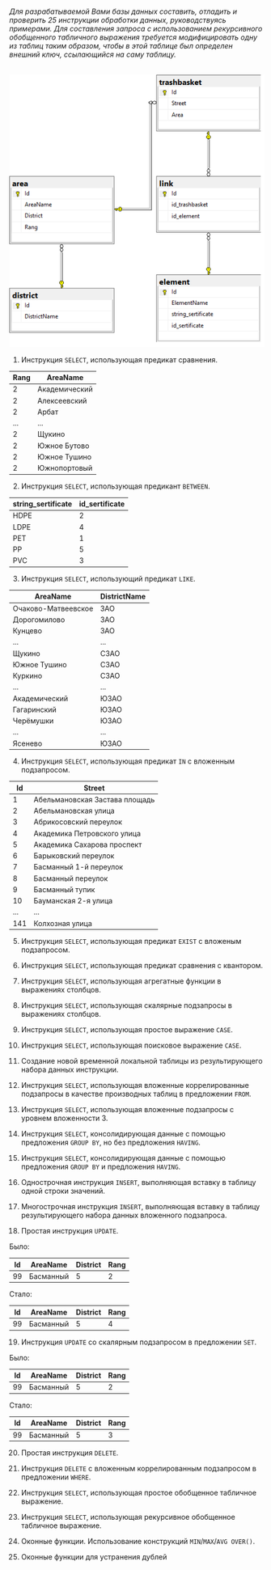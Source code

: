 ###### Для разрабатываемой Вами базы данных составить, отладить и проверить 25 инструкции обработки данных, руководствуясь примерами. Для составления запроса с использованием рекурсивного обобщенного табличного выражения требуется модифицировать одну из таблиц таким образом, чтобы в этой таблице был определен внешний ключ, ссылающийся на саму таблицу.

![](https://github.com/zakolm/Database/blob/master/lab_01/Diagram.png)

1. Инструкция ```SELECT```, использующая предикат сравнения.

| Rang | AreaName |
|---|---|
| 2 | Академический |
| 2	| Алексеевский |
| 2	| Арбат |
| ... | ... |
| 2	| Щукино |
| 2	| Южное Бутово |
| 2	| Южное Тушино |
| 2	| Южнопортовый |

2. Инструкция ```SELECT```, использующая предикант ```BETWEEN```.

| string_sertificate | id_sertificate |
|---|---|
| HDPE | 2 |
| LDPE | 4 |
| PET |	1 |
| PP	| 5 |
| PVC	| 3 |

3. Инструкция ```SELECT```, использующий предикат ```LIKE```.

| AreaName | DistrictName |
|---|---|
| Очаково-Матвеевское |	ЗАО |
| Дорогомилово |	ЗАО |
| Кунцево |	ЗАО |
|...|...|
| Щукино |	СЗАО |
| Южное Тушино |	СЗАО |
| Куркино |	СЗАО |
|...|...|
| Академический |	ЮЗАО |
| Гагаринский |	ЮЗАО |
| Черёмушки |	ЮЗАО |
|...|...|
| Ясенево |	ЮЗАО | 

4. Инструкция ```SELECT```, использующая предикат ```IN``` с вложенным подзапросом.

| Id | Street |
|---|---|
| 1	| Абельмановская Застава площадь |
| 2	| Абельмановская улица |
| 3	| Абрикосовский переулок |
| 4	| Академика Петровского улица |
| 5	| Академика Сахарова проспект |
| 6	| Барыковский переулок |
| 7	| Басманный 1-й переулок |
| 8	| Басманный переулок |
| 9	| Басманный тупик |
| 10 |Бауманская 2-я улица |
|...|...|
| 141	| Колхозная улица |

5. Инструкция ```SELECT```, использующая предикат ```EXIST``` с вложеным подзапросом.

6. Инструкция ```SELECT```, использующая предикат сравнения с квантором.

7. Инструкция ```SELECT```, использующая агрегатные функции в выражениях столбцов.

8. Инструкция ```SELECT```, использующая скалярные подзапросы в выражениях столбцов.

9. Инструкция ```SELECT```, использующая простое выражение ```CASE```.

10. Инструкция ```SELECT```, использующая поисковое выражение ```CASE```.

11. Создание новой временной локальной таблицы из результирующего набора данных инструкции.

12. Инструкция ```SELECT```, использующая вложенные коррелированные подзапросы в качестве производных таблиц в предложении ```FROM```.

13. Инструкция ```SELECT```, использующая вложенные подзапросы с уровнем вложенности 3.

14. Инструкция ```SELECT```, консолидирующая данные с помощью предложения ```GROUP BY```, но без предложения ```HAVING```.

15. Инструкция ```SELECT```, консолидирующая данные с помощью предложения ```GROUP BY``` и предложения ```HAVING```.

16. Однострочная инструкция ```INSERT```, выполняющая вставку в таблицу одной строки значений.

17. Многострочная инструкция ```INSERT```, выполняющая вставку в таблицу результирующего набора данных вложенного подзапроса.

18. Простая инструкция ```UPDATE```.

Было:

| Id| AreaName | District | Rang |
|---|---|---|---|
| 99 | Басманный | 5 |	2 |

Стало:

| Id| AreaName | District | Rang |
|---|---|---|---|
| 99 | Басманный | 5 |	4 |

19. Инструкция ```UPDATE``` со скалярным подзапросом в предложении ```SET```.

Было:

| Id| AreaName | District | Rang |
|---|---|---|---|
| 99 | Басманный | 5 |	2 |

Стало:

| Id| AreaName | District | Rang |
|---|---|---|---|
| 99 | Басманный | 5 |	3 |

20. Простая инструкция ```DELETE```.

21. Инструкция ```DELETE``` с вложенным коррелированным подзапросом в предложении ```WHERE```.

22. Инструкция ```SELECT```, использующая простое обобщенное табличное выражение.

23. Инструкция ```SELECT```, использующая рекурсивное обобщенное табличное выражение.

24. Оконные функции. Использование конструкций ```MIN```/```MAX```/```AVG OVER()```.

25. Оконные функции для устранения дублей
